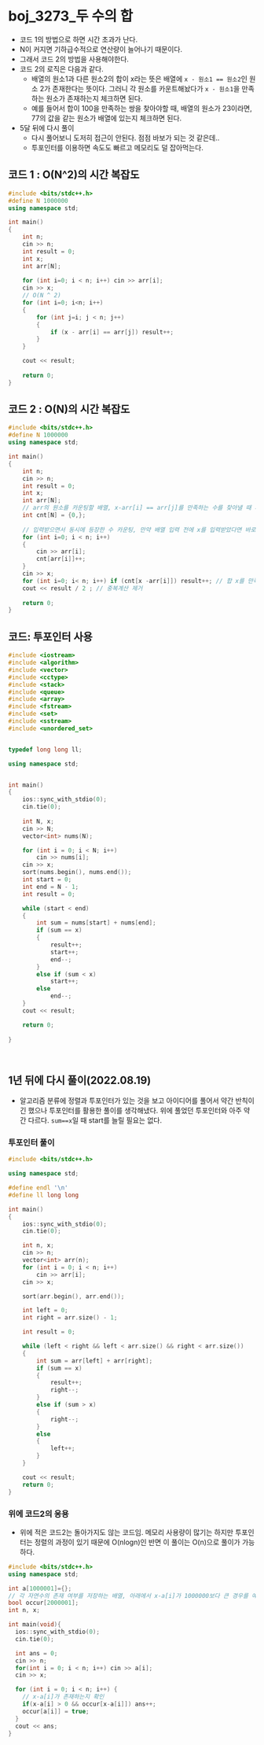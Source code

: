 # boj_3273_두 수의 합

- 코드 1의 방법으로 하면 시간 초과가 난다.
- N이 커지면 기하급수적으로 연산량이 늘어나기 때문이다.
- 그래서 코드 2의 방법을 사용해야한다.
- 코드 2의 로직은 다음과 같다.
  - 배열의 원소1과 다른 원소2의 합이 x라는 뜻은 배열에 `x - 원소1 == 원소2`인 원소 2가 존재한다는 뜻이다. 그러니 각 원소를 카운트해놨다가 `x - 원소1`을 만족하는 원소가 존재하는지 체크하면 된다.
  - 예를 들어서 합이 100을 만족하는 쌍을 찾아야할 때, 배열의 원소가 23이라면, 77의 값을 같는 원소가 배열에 있는지 체크하면 된다.
- 5달 뒤에 다시 풀이
  - 다시 풀어보니 도저히 접근이 안된다. 점점 바보가 되는 것 같은데.. 
  - 투포인터를 이용하면 속도도 빠르고 메모리도 덜 잡아먹는다.



## 코드 1 : O(N^2)의 시간 복잡도

```c++
#include <bits/stdc++.h>
#define N 1000000
using namespace std;

int main()
{
    int n;
    cin >> n;
    int result = 0;
    int x;
    int arr[N];
    
    for (int i=0; i < n; i++) cin >> arr[i];
    cin >> x;
    // O(N ^ 2)
    for (int i=0; i<n; i++)
    {
        for (int j=i; j < n; j++)
        {
            if (x - arr[i] == arr[j]) result++;
        }
    }

    cout << result;
    
    return 0;
}
```



## 코드 2 : O(N)의 시간 복잡도

```c++
#include <bits/stdc++.h>
#define N 1000000
using namespace std;

int main()
{
    int n;
    cin >> n;
    int result = 0;
    int x;
    int arr[N];
    // arr의 원소를 카운팅할 배열, x-arr[i] == arr[j]를 만족하는 수를 찾아낼 때 사용
    int cnt[N] = {0,};
    
    // 입력받으면서 동시에 등장한 수 카운팅, 만약 배열 입력 전에 x를 입력받았다면 바로 쌍 체크까지 가능함.
    for (int i=0; i < n; i++) 
    {
        cin >> arr[i];
        cnt[arr[i]]++;
    }
    cin >> x;
    for (int i=0; i< n; i++) if (cnt[x -arr[i]]) result++; // 합 x를 만족하는 쌍이 있는지 체크
    cout << result / 2 ; // 중복계산 제거
    
    return 0;
}
```



## 코드: 투포인터 사용

```c++
#include <iostream>
#include <algorithm>
#include <vector>
#include <cctype>
#include <stack>
#include <queue>
#include <array>
#include <fstream>
#include <set>
#include <sstream>
#include <unordered_set>


typedef long long ll;

using namespace std;


int main()
{
    ios::sync_with_stdio(0);
    cin.tie(0);
    
    int N, x;
    cin >> N;
    vector<int> nums(N);

    for (int i = 0; i < N; i++)
        cin >> nums[i];
    cin >> x;
    sort(nums.begin(), nums.end());
    int start = 0;
    int end = N - 1;
    int result = 0;

    while (start < end)
    {
        int sum = nums[start] + nums[end];
        if (sum == x)
        {
            result++;
            start++;
            end--;
        }
        else if (sum < x)
            start++;
        else
            end--;
    }
    cout << result;

    return 0;
   
}

  
```



## 1년 뒤에 다시 풀이(2022.08.19)

- 알고리즘 분류에 정렬과 투포인터가 있는 것을 보고 아이디어를 풀어서 약간 반칙이긴 했으나 투포인터를 활용한 풀이를 생각해냈다. 위에 풀었던 투포인터와 아주 약간 다르다. `sum==x`일 때 start를 늘릴 필요는 없다. 

### 투포인터 풀이 

```c++
#include <bits/stdc++.h>

using namespace std;

#define endl '\n'
#define ll long long

int main()
{
    ios::sync_with_stdio(0);
    cin.tie(0);

    int n, x;
    cin >> n;
    vector<int> arr(n);
    for (int i = 0; i < n; i++)
        cin >> arr[i];
    cin >> x;

    sort(arr.begin(), arr.end());

    int left = 0;
    int right = arr.size() - 1;

    int result = 0;

    while (left < right && left < arr.size() && right < arr.size())
    {
        int sum = arr[left] + arr[right];
        if (sum == x)
        {
            result++;
            right--;
        }
        else if (sum > x)
        {
            right--;
        }
        else
        {
            left++;
        }
    }

    cout << result;
	return 0;
}
```



### 위에 코드2의 응용

- 위에 적은 코드2는 돌아가지도 않는 코드임. 메모리 사용량이 많기는 하지만 투포인터는 정렬의 과정이 있기 때문에 O(nlogn)인 반면 이 풀이는 O(n)으로 풀이가 가능하다.

```c++
#include <bits/stdc++.h>
using namespace std;

int a[1000001]={};
// 각 자연수의 존재 여부를 저장하는 배열, 아래에서 x-a[i]가 1000000보다 큰 경우를 예외처리하기 싫어서 그냥 배열을 최대 200만으로 잡음
bool occur[2000001];
int n, x;

int main(void){
  ios::sync_with_stdio(0);
  cin.tie(0);

  int ans = 0;
  cin >> n;
  for(int i = 0; i < n; i++) cin >> a[i];
  cin >> x;

  for (int i = 0; i < n; i++) {
    // x-a[i]가 존재하는지 확인
    if(x-a[i] > 0 && occur[x-a[i]]) ans++;
    occur[a[i]] = true;
  }
  cout << ans;
}
```

